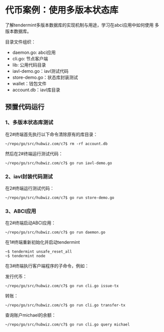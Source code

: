 # 代币案例：使用多版本状态库

了解tendermint多版本数据库的实现机制与用途，学习在abci应用中如何使用
多版本数据库。


目录文件组织：

- daemon.go: abci应用
- cli.go: 节点客户端
- lib: 公用代码目录
- iavl-demo.go：iavl测试代码
- store-demo.go：状态库封装测试
- wallet：钱包文件
- account.db：iavl库目录

## 预置代码运行

### 1、多版本状态库测试

在2#终端首先执行以下命令清除原有的库目录：

```
~/repo/go/src/hubwiz.com/c7$ rm -rf account.db
```

然后在2#终端运行测试代码：

```
~/repo/go/src/hubwiz.com/c7$ go run iavl-demo.go
```

### 2、iavl封装代码测试

在2#终端运行测试代码：

```
~/repo/go/src/hubwiz.com/c7$ go run store-demo.go
```

### 3、ABCI应用

在2#终端启动ABCI应用：

```
~/repo/go/src/hubwiz.com/c7$ go run daemon.go
```

在1#终端重新初始化并启动tendermint

```
~$ tendermint unsafe_reset_all
~$ tendermint node
```

在3#终端执行客户端程序的子命令，例如：

发行代币：

```
~/repo/go/src/hubwiz.com/c7$ go run cli.go issue-tx
```

转账：

```
~/repo/go/src/hubwiz.com/c7$ go run cli.go transfer-tx
```

查询账户michael的余额：

```
~/repo/go/src/hubwiz.com/c7$ go run cli.go query michael
```

